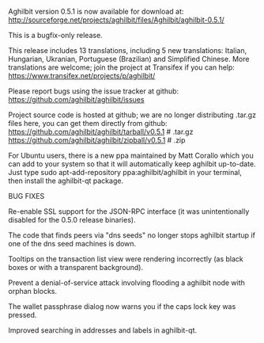 Aghilbit version 0.5.1 is now available for download at:
http://sourceforge.net/projects/aghilbit/files/Aghilbit/aghilbit-0.5.1/

This is a bugfix-only release.

This release includes 13 translations, including 5 new translations:
Italian, Hungarian, Ukranian, Portuguese (Brazilian) and Simplified Chinese.
More translations are welcome; join the project at Transifex if you can help:
https://www.transifex.net/projects/p/aghilbit/

Please report bugs using the issue tracker at github:
https://github.com/aghilbit/aghilbit/issues

Project source code is hosted at github; we are no longer
distributing .tar.gz files here, you can get them
directly from github:
https://github.com/aghilbit/aghilbit/tarball/v0.5.1  # .tar.gz
https://github.com/aghilbit/aghilbit/zipball/v0.5.1  # .zip

For Ubuntu users, there is a new ppa maintained by Matt Corallo which
you can add to your system so that it will automatically keep
aghilbit up-to-date.  Just type
sudo apt-add-repository ppa:aghilbit/aghilbit
in your terminal, then install the aghilbit-qt package.


BUG FIXES

Re-enable SSL support for the JSON-RPC interface (it was unintentionally
disabled for the 0.5.0 release binaries).

The code that finds peers via "dns seeds" no longer stops aghilbit startup
if one of the dns seed machines is down.

Tooltips on the transaction list view were rendering incorrectly (as black boxes
or with a transparent background).

Prevent a denial-of-service attack involving flooding a aghilbit node with
orphan blocks.

The wallet passphrase dialog now warns you if the caps lock key was pressed.

Improved searching in addresses and labels in aghilbit-qt.
